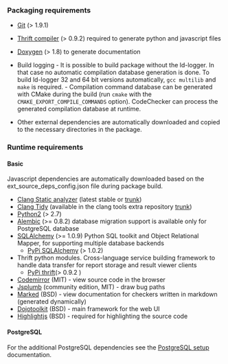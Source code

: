 
### Packaging requirements
  *  [Git](https://git-scm.com/) (> 1.9.1)
  *  [Thrift compiler](https://thrift.apache.org/) (> 0.9.2) required to generate python and javascript files
  *  [Doxygen](http://www.stack.nl/~dimitri/doxygen/) (> 1.8) to generate documentation
  *  Build logging
    - It is possible to build package without the ld-logger. In that case no automatic compilation database generation is done. To build ld-logger 32 and 64 bit versions automatically, `gcc multilib` and `make` is required.
    - Compilation command database can be generated with CMake during the build (run `cmake` with the `CMAKE_EXPORT_COMPILE_COMMANDS` option). CodeChecker can process the generated compilation database at runtime.

  * Other external dependencies are automatically downloaded and
    copied to the necessary directories in the package.

### Runtime requirements
#### Basic
Javascript dependencies are automatically downloaded based on the ext_source_deps_config.json file during package build.
  *  [Clang Static analyzer](http://clang-analyzer.llvm.org/) (latest stable or [trunk](http://clang.llvm.org/get_started.html))
  *  [Clang Tidy](http://clang.llvm.org/extra/clang-tidy/) (available in the clang tools extra repository [trunk](http://clang.llvm.org/get_started.html))
  *  [Python2](https://www.python.org/) (> 2.7)
  *  [Alembic](https://pypi.python.org/pypi/alembic) (>= 0.8.2) database migration support is available only for PostgreSQL database
  *  [SQLAlchemy](http://www.sqlalchemy.org/) (>= 1.0.9) Python SQL toolkit and Object Relational Mapper, for supporting multiple database backends
     - [PyPi SQLAlchemy](https://pypi.python.org/pypi/SQLAlchemy) (> 1.0.2)
  * Thrift python modules. Cross-language service building framework to handle data transfer for report storage and result viewer clients
     -  [PyPi thrift](https://pypi.python.org/pypi/thrift/0.9.2)(> 0.9.2 )
  * [Codemirror](https://codemirror.net/) (MIT) - view source code in the browser
  * [Jsplumb](https://jsplumbtoolkit.com/) (community edition, MIT) - draw bug paths
  * [Marked](https://github.com/chjj/marked) (BSD) - view documentation for checkers written in markdown (generated dynamically)
  * [Dojotoolkit](https://dojotoolkit.org/) (BSD) - main framework for the web UI
  * [Highlightjs](https://highlightjs.org/) (BSD) - required for highlighting the source code

#### PostgreSQL
For the additional PostgreSQL dependencies see the [PostgreSQL setup](postgresql_setup.md) documentation.
